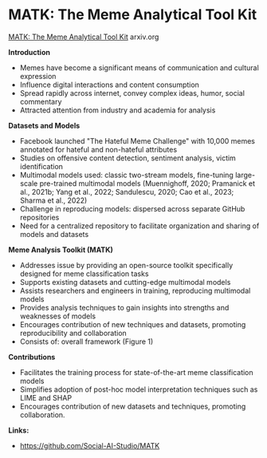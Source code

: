 # MATK: The Meme Analytical Tool Kit

[MATK: The Meme Analytical Tool Kit](https://arxiv.org/html/2312.06094) arxiv.org


**Introduction**
- Memes have become a significant means of communication and cultural expression
- Influence digital interactions and content consumption
- Spread rapidly across internet, convey complex ideas, humor, social commentary
- Attracted attention from industry and academia for analysis

**Datasets and Models**
- Facebook launched "The Hateful Meme Challenge" with 10,000 memes annotated for hateful and non-hateful attributes
- Studies on offensive content detection, sentiment analysis, victim identification
- Multimodal models used: classic two-stream models, fine-tuning large-scale pre-trained multimodal models (Muennighoff, 2020; Pramanick et al., 2021b; Yang et al., 2022; Sandulescu, 2020; Cao et al., 2023; Sharma et al., 2022)
- Challenge in reproducing models: dispersed across separate GitHub repositories
- Need for a centralized repository to facilitate organization and sharing of models and datasets

**Meme Analysis Toolkit (MATK)**
- Addresses issue by providing an open-source toolkit specifically designed for meme classification tasks
- Supports existing datasets and cutting-edge multimodal models
- Assists researchers and engineers in training, reproducing multimodal models
- Provides analysis techniques to gain insights into strengths and weaknesses of models
- Encourages contribution of new techniques and datasets, promoting reproducibility and collaboration
- Consists of: overall framework (Figure 1)

**Contributions**
- Facilitates the training process for state-of-the-art meme classification models
- Simplifies adoption of post-hoc model interpretation techniques such as LIME and SHAP
- Encourages contribution of new datasets and techniques, promoting collaboration.

**Links:**
- https://github.com/Social-AI-Studio/MATK
